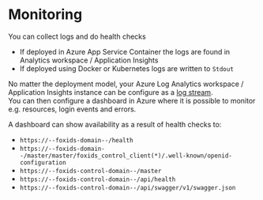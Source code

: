 # Monitoring
You can collect logs and do health checks
 - If deployed in Azure App Service Container the logs are found in Analytics workspace / Application Insights 
 - If deployed using Docker or Kubernetes logs are written to `Stdout`

No matter the deployment model, your Azure Log Analytics workspace / Application Insights instance can be configure as a [log stream](logging.md#log-stream).  
You can then configure a dashboard in Azure where it is possible to monitor e.g. resources, login events and errors. 

A dashboard can show availability as a result of health checks to:
- `https://--foxids-domain--/health`
- `https://--foxids-domain--/master/master/foxids_control_client(*)/.well-known/openid-configuration`
- `https://--foxids-control-domain--/master`
- `https://--foxids-control-domain--/api/health`
- `https://--foxids-control-domain--/api/swagger/v1/swagger.json`

